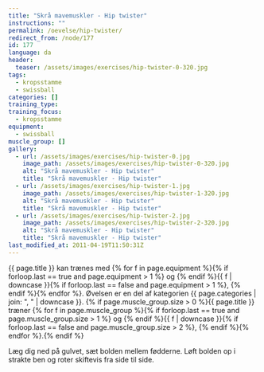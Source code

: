 ```yaml
---
title: "Skrå mavemuskler - Hip twister"
instructions: ""
permalink: /oevelse/hip-twister/
redirect_from: /node/177
id: 177
language: da
header:
  teaser: /assets/images/exercises/hip-twister-0-320.jpg
tags:
  - kropsstamme
  - swissball
categories: []
training_type:
training_focus:
  - kropsstamme
equipment:
  - swissball
muscle_group: []
gallery:
  - url: /assets/images/exercises/hip-twister-0.jpg
    image_path: /assets/images/exercises/hip-twister-0-320.jpg
    alt: "Skrå mavemuskler - Hip twister"
    title: "Skrå mavemuskler - Hip twister"
  - url: /assets/images/exercises/hip-twister-1.jpg
    image_path: /assets/images/exercises/hip-twister-1-320.jpg
    alt: "Skrå mavemuskler - Hip twister"
    title: "Skrå mavemuskler - Hip twister"
  - url: /assets/images/exercises/hip-twister-2.jpg
    image_path: /assets/images/exercises/hip-twister-2-320.jpg
    alt: "Skrå mavemuskler - Hip twister"
    title: "Skrå mavemuskler - Hip twister"
last_modified_at: 2011-04-19T11:50:31Z
---
```


{{ page.title }} kan trænes med {% for f in page.equipment %}{% if forloop.last == true and page.equipment > 1 %} og {% endif %}{{ f | downcase  }}{% if forloop.last == false and page.equipment > 1 %}, {% endif %}{% endfor %}. Øvelsen er en del af kategorien {{ page.categories | join: ", " | downcase }}. {% if page.muscle_group.size > 0 %}{{ page.title }} træner {% for f in page.muscle_group %}{% if forloop.last == true and page.muscle_group.size > 1 %} og {% endif %}{{ f | downcase }}{% if forloop.last == false and page.muscle_group.size > 2 %}, {% endif %}{% endfor %}.{% endif %}

Læg dig ned på gulvet, sæt bolden mellem fødderne. Løft bolden op i strakte ben og roter skiftevis fra side til side.
